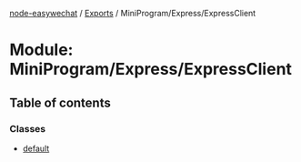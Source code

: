 [node-easywechat](../README.md) / [Exports](../modules.md) / MiniProgram/Express/ExpressClient

# Module: MiniProgram/Express/ExpressClient

## Table of contents

### Classes

- [default](../classes/MiniProgram_Express_ExpressClient.default.md)
